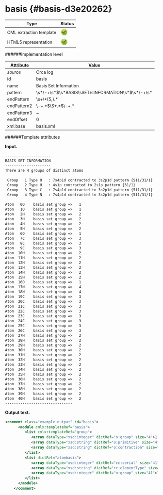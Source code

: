 # basis {#basis-d3e20262}


| Type                                                                                                                                                | Status                                                                                                                                              |
|----|----|
| CML extraction template                                                                                                                             | ![](/imgs/Total.png)                                                                                                                                |
| HTML5 representation                                                                                                                                | ![](/imgs/Total.png)                                                                                                                                |

######Implementation level

| Attribute                                                                                                                                           | Value                                                                                                                                               |
|----|----|
| *source*                                                                                                                                            | Orca log                                                                                                                                            |
| id                                                                                                                                                  | basis                                                                                                                                               |
| name                                                                                                                                                | Basis Set Information                                                                                                                               |
| pattern                                                                                                                                             | \\s\*\\-+\\s\*\$\\s\*BASIS\\sSET\\sINFORMATION\\s\*\$\\s\*\\-+\\s\*                                                                                 |
| endPattern                                                                                                                                          | \\s+\\\*{5,}.\*                                                                                                                                     |
| endPattern2                                                                                                                                         | \\-+.\*\$\\S+.\*\$\\-+.\*                                                                                                                           |
| endPattern3                                                                                                                                         | \~                                                                                                                                                  |
| endOffset                                                                                                                                           | 0                                                                                                                                                   |
| xml:base                                                                                                                                            | basis.xml                                                                                                                                           |

######Template attributes

**Input.**

    ---------------------
    BASIS SET INFORMATION
    ---------------------
    There are 4 groups of distinct atoms

     Group   1 Type O   : 7s4p1d contracted to 3s2p1d pattern {511/31/1}
     Group   2 Type H   : 4s1p contracted to 2s1p pattern {31/1}
     Group   3 Type C   : 7s4p1d contracted to 3s2p1d pattern {511/31/1}
     Group   4 Type N   : 7s4p1d contracted to 3s2p1d pattern {511/31/1}

    Atom   0O    basis set group =>   1
    Atom   1O    basis set group =>   1
    Atom   2H    basis set group =>   2
    Atom   3H    basis set group =>   2
    Atom   4H    basis set group =>   2
    Atom   5H    basis set group =>   2
    Atom   6O    basis set group =>   1
    Atom   7C    basis set group =>   3
    Atom   8C    basis set group =>   3
    Atom   9C    basis set group =>   3
    Atom  10H    basis set group =>   2
    Atom  11H    basis set group =>   2
    Atom  12H    basis set group =>   2
    Atom  13H    basis set group =>   2
    Atom  14H    basis set group =>   2
    Atom  15H    basis set group =>   2
    Atom  16O    basis set group =>   1
    Atom  17N    basis set group =>   4
    Atom  18N    basis set group =>   4
    Atom  19C    basis set group =>   3
    Atom  20C    basis set group =>   3
    Atom  21C    basis set group =>   3
    Atom  22C    basis set group =>   3
    Atom  23C    basis set group =>   3
    Atom  24C    basis set group =>   3
    Atom  25C    basis set group =>   3
    Atom  26C    basis set group =>   3
    Atom  27H    basis set group =>   2
    Atom  28H    basis set group =>   2
    Atom  29H    basis set group =>   2
    Atom  30H    basis set group =>   2
    Atom  31H    basis set group =>   2
    Atom  32H    basis set group =>   2
    Atom  33H    basis set group =>   2
    Atom  34H    basis set group =>   2
    Atom  35H    basis set group =>   2
    Atom  36H    basis set group =>   2
    Atom  37H    basis set group =>   2
    Atom  38H    basis set group =>   2
    Atom  39H    basis set group =>   2
    Atom  40H    basis set group =>   2
    -------------------------------
        

**Output text.**

```xml
<comment class="example.output" id="basis">
      <module cmlx:templateRef="basis">        
         <list cmlx:templateRef="group">
            <array dataType="xsd:integer" dictRef="o:group" size="4">1 2 3 4</array>
            <array dataType="xsd:string" dictRef="o:primitive" size="4">7s4p1d 4s1p 7s4p1d 7s4p1d</array>
            <array dataType="xsd:string" dictRef="o:contraction" size="4">3s2p1d 2s1p 3s2p1d 3s2p1d</array>
         </list>
         <list dictRef="atombasis">
            <array dataType="xsd:integer" dictRef="cc:serial" size="41">0 1 2 3 4 5 6 7 8 9 10 11 12 13 14 15 16 17 18 19 20 21 22 23 24 25 26 27 28 29 30 31 32 33 34 35 36 37 38 39 40</array>
            <array dataType="xsd:string" dictRef="cc:elementType" size="41">O O H H H H O C C C H H H H H H O N N C C C C C C C C H H H H H H H H H H H H H H</array>
            <array dataType="xsd:integer" dictRef="o:group" size="41">1 1 2 2 2 2 1 3 3 3 2 2 2 2 2 2 1 4 4 3 3 3 3 3 3 3 3 2 2 2 2 2 2 2 2 2 2 2 2 2 2</array>
         </list>
      </module>
    </comment>
```
